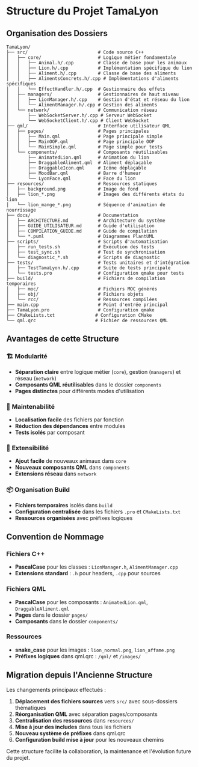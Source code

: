 # Structure du Projet TamaLyon

## Organisation des Dossiers

```
TamaLyon/
├── src/                          # Code source C++
│   ├── core/                     # Logique métier fondamentale
│   │   ├── Animal.h/.cpp         # Classe de base pour les animaux
│   │   ├── Lion.h/.cpp           # Implémentation spécifique du lion
│   │   ├── Aliment.h/.cpp        # Classe de base des aliments
│   │   ├── AlimentsConcrets.h/.cpp # Implémentations d'aliments spécifiques
│   │   └── EffectHandler.h/.cpp  # Gestionnaire des effets
│   ├── managers/                 # Gestionnaires de haut niveau
│   │   ├── LionManager.h/.cpp    # Gestion d'état et réseau du lion
│   │   └── AlimentManager.h/.cpp # Gestion des aliments
│   └── network/                  # Communication réseau
│       ├── WebSocketServer.h/.cpp # Serveur WebSocket
│       └── WebSocketClient.h/.cpp # Client WebSocket
├── qml/                          # Interface utilisateur QML
│   ├── pages/                    # Pages principales
│   │   ├── Main.qml              # Page principale simple
│   │   ├── MainOOP.qml           # Page principale OOP
│   │   └── MainSimple.qml        # Page simple pour tests
│   └── components/               # Composants réutilisables
│       ├── AnimatedLion.qml      # Animation du lion
│       ├── DraggableAliment.qml  # Aliment déplaçable
│       ├── DraggableIcon.qml     # Icône déplaçable
│       ├── MoodBar.qml           # Barre d'humeur
│       └── LyonFace.qml          # Face du lion
├── resources/                    # Ressources statiques
│   ├── background.png            # Image de fond
│   ├── lion_*.png                # Images des différents états du lion
│   └── lion_mange_*.png          # Séquence d'animation de nourrissage
├── docs/                         # Documentation
│   ├── ARCHITECTURE.md           # Architecture du système
│   ├── GUIDE_UTILISATEUR.md      # Guide d'utilisation
│   ├── COMPILATION_GUIDE.md      # Guide de compilation
│   └── *.puml                    # Diagrammes PlantUML
├── scripts/                      # Scripts d'automatisation
│   ├── run_tests.sh              # Exécution des tests
│   ├── test_sync.sh              # Test de synchronisation
│   └── diagnostic_*.sh           # Scripts de diagnostic
├── tests/                        # Tests unitaires et d'intégration
│   ├── TestTamaLyon.h/.cpp       # Suite de tests principale
│   └── tests.pro                 # Configuration qmake pour tests
├── build/                        # Fichiers de compilation temporaires
│   ├── moc/                      # Fichiers MOC générés
│   ├── obj/                      # Fichiers objets
│   └── rcc/                      # Ressources compilées
├── main.cpp                      # Point d'entrée principal
├── TamaLyon.pro                  # Configuration qmake
├── CMakeLists.txt               # Configuration CMake
└── qml.qrc                      # Fichier de ressources QML
```

## Avantages de cette Structure

### 🏗️ **Modularité**
- **Séparation claire** entre logique métier (`core`), gestion (`managers`) et réseau (`network`)
- **Composants QML réutilisables** dans le dossier `components`
- **Pages distinctes** pour différents modes d'utilisation

### 🔧 **Maintenabilité**
- **Localisation facile** des fichiers par fonction
- **Réduction des dépendances** entre modules
- **Tests isolés** par composant

### 🚀 **Extensibilité**
- **Ajout facile** de nouveaux animaux dans `core`
- **Nouveaux composants QML** dans `components`
- **Extensions réseau** dans `network`

### 📦 **Organisation Build**
- **Fichiers temporaires** isolés dans `build`
- **Configuration centralisée** dans les fichiers `.pro` et `CMakeLists.txt`
- **Ressources organisées** avec préfixes logiques

## Convention de Nommage

### Fichiers C++
- **PascalCase** pour les classes : `LionManager.h`, `AlimentManager.cpp`
- **Extensions standard** : `.h` pour headers, `.cpp` pour sources

### Fichiers QML
- **PascalCase** pour les composants : `AnimatedLion.qml`, `DraggableAliment.qml`
- **Pages** dans le dossier `pages/`
- **Composants** dans le dossier `components/`

### Ressources
- **snake_case** pour les images : `lion_normal.png`, `lion_affame.png`
- **Préfixes logiques** dans qml.qrc : `/qml/` et `/images/`

## Migration depuis l'Ancienne Structure

Les changements principaux effectués :

1. **Déplacement des fichiers sources** vers `src/` avec sous-dossiers thématiques
2. **Réorganisation QML** avec séparation pages/composants
3. **Centralisation des ressources** dans `resources/`
4. **Mise à jour des includes** dans tous les fichiers
5. **Nouveau système de préfixes** dans qml.qrc
6. **Configuration build mise à jour** pour les nouveaux chemins

Cette structure facilite la collaboration, la maintenance et l'évolution future du projet.
